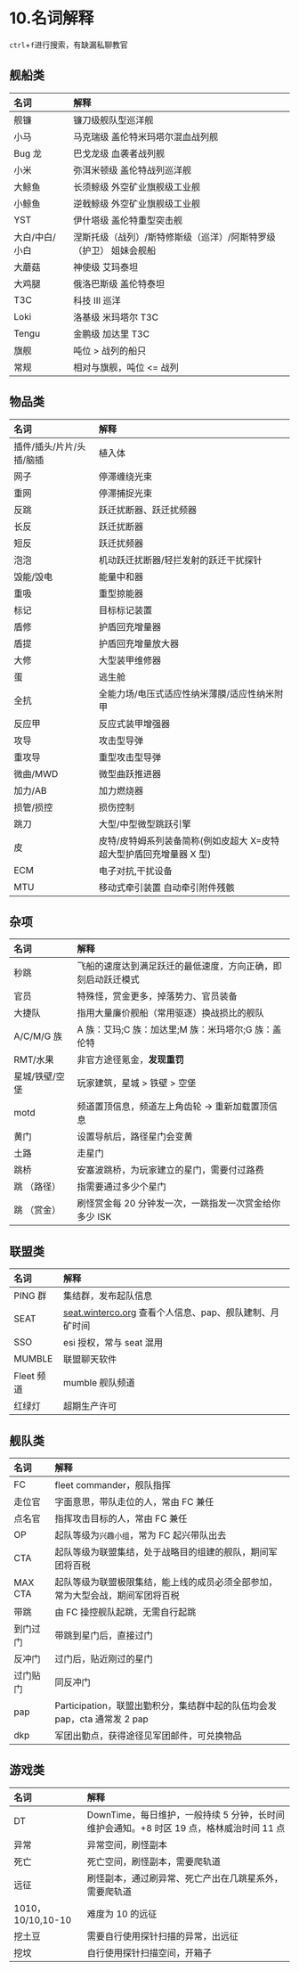 # 10.名词解释

`ctrl`+`f`进行搜索，有缺漏私聊教官

## 舰船类

| 名词 | 解释 |
| :--- | :--- |
| 舰镰 | 镰刀级舰队型巡洋舰 |
| 小马 | 马克瑞级 盖伦特米玛塔尔混血战列舰 |
| Bug 龙 | 巴戈龙级 血袭者战列舰 |
| 小米 | 弥洱米顿级 盖伦特战列巡洋舰 |
| 大鲸鱼 | 长须鲸级 外空矿业旗舰级工业舰 |
| 小鲸鱼 | 逆戟鲸级 外空矿业旗舰级工业舰 |
| YST | 伊什塔级 盖伦特重型突击舰 |
| 大白/中白/小白 | 涅斯托级（战列）/斯特修斯级（巡洋）/阿斯特罗级（护卫） 姐妹会舰船 |
| 大蘑菇 | 神使级 艾玛泰坦 |
| 大鸡腿 | 俄洛巴斯级 盖伦特泰坦 |
| T3C | 科技 Ⅲ 巡洋 |
| Loki | 洛基级 米玛塔尔 T3C |
| Tengu | 金鹏级 加达里 T3C |
| 旗舰 | 吨位 &gt; 战列的船只 |
| 常规 | 相对与旗舰，吨位 &lt;= 战列 |

## 物品类

| 名词 | 解释 |
| :--- | :--- |
| 插件/插头/片片/头插/脑插 | 植入体 |
| 网子 | 停滞缠绕光束 |
| 重网 | 停滞捕捉光束 |
| 反跳 | 跃迁扰断器、跃迁扰频器 |
| 长反 | 跃迁扰断器 |
| 短反 | 跃迁扰频器 |
| 泡泡 | 机动跃迁扰断器/轻拦发射的跃迁干扰探针 |
| 毁能/毁电 | 能量中和器 |
| 重吸 | 重型掠能器 |
| 标记 | 目标标记装置 |
| 盾修 | 护盾回充增量器 |
| 盾提 | 护盾回充增量放大器 |
| 大修 | 大型装甲维修器 |
| 蛋 | 逃生舱 |
| 全抗 | 全能力场/电压式适应性纳米薄膜/适应性纳米附甲 |
| 反应甲 | 反应式装甲增强器 |
| 攻导 | 攻击型导弹 |
| 重攻导 | 重型攻击型导弹 |
| 微曲/MWD | 微型曲跃推进器 |
| 加力/AB | 加力燃烧器 |
| 损管/损控 | 损伤控制 |
| 跳刀 | 大型/中型微型跳跃引擎 |
| 皮 | 皮特/皮特姆系列装备简称\(例如皮超大 X=皮特超大型护盾回充增量器 X 型\) |
| ECM | 电子对抗,干扰设备 |
| MTU | 移动式牵引装置 自动牵引附件残骸 |

## 杂项

| 名词 | 解释 |
| :--- | :--- |
| 秒跳 | 飞船的速度达到满足跃迁的最低速度，方向正确，即刻启动跃迁模式 |
| 官员 | 特殊怪，赏金更多，掉落势力、官员装备 |
| 大捷队 | 指用大量廉价舰船（常用驱逐）换战损比的舰队 |
| A/C/M/G 族 | A 族：艾玛;C 族：加达里;M 族：米玛塔尔;G 族：盖伦特 |
| RMT/水果 | 非官方途径氪金，**发现重罚** |
| 星城/铁壁/空堡 | 玩家建筑，星城 &gt; 铁壁 &gt; 空堡 |
| motd | 频道置顶信息，频道左上角齿轮 -&gt; 重新加载置顶信息 |
| 黄门 | 设置导航后，路径星门会变黄 |
| 土路 | 走星门 |
| 跳桥 | 安塞波跳桥，为玩家建立的星门，需要付过路费 |
| 跳 （路径） | 指需要通过多少个星门 |
| 跳 （赏金） | 刷怪赏金每 20 分钟发一次，一跳指发一次赏金给你多少 ISK |

## 联盟类

| 名词 | 解释 |
| :--- | :--- |
| PING 群 | 集结群，发布起队信息 |
| SEAT | [seat.winterco.org](https://seat.winterco.org/) 查看个人信息、pap、舰队建制、月矿时间 |
| SSO | esi 授权，常与 seat 混用 |
| MUMBLE | 联盟聊天软件 |
| Fleet 频道 | mumble 舰队频道 |
| 红绿灯 | 超期生产许可 |

## 舰队类

| 名词 | 解释 |
| :--- | :--- |
| FC | fleet commander，舰队指挥 |
| 走位官 | 字面意思，带队走位的人，常由 FC 兼任 |
| 点名官 | 指挥攻击目标的人，常由 FC 兼任 |
| OP | 起队等级为`兴趣小组`，常为 FC 起兴带队出去 |
| CTA | 起队等级为联盟集结，处于战略目的组建的舰队，期间军团将百税 |
| MAX CTA | 起队等级为联盟极限集结，能上线的成员必须全部参加，常为大型会战，期间军团将百税 |
| 带跳 | 由 FC 操控舰队起跳，无需自行起跳 |
| 到门过门 | 带跳到星门后，直接过门 |
| 反冲门 | 过门后，贴近刚过的星门 |
| 过门贴门 | 同反冲门 |
| pap | Participation，联盟出勤积分，集结群中起的队伍均会发 pap，cta 通常发 2 pap |
| dkp | 军团出勤点，获得途径见军团邮件，可兑换物品 |

## 游戏类

| 名词 | 解释 |
| :--- | :--- |
| DT | DownTime，每日维护，一般持续 5 分钟，长时间维护会通知。+8 时区 19 点，格林威治时间 11 点 |
| 异常 | 异常空间，刷怪副本 |
| 死亡 | 死亡空间，刷怪副本，需要爬轨道 |
| 远征 | 刷怪副本，通过刷异常、死亡产出在几跳星系外，需要爬轨道 |
| 1010，10/10,10-10 | 难度为 10 的远征 |
| 挖土豆 | 需要自行使用探针扫描的异常，出远征 |
| 挖坟 | 自行使用探针扫描空间，开箱子 |

